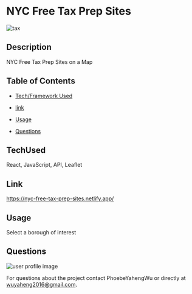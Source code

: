 # NYC Free Tax Prep Sites

![tax](https://user-images.githubusercontent.com/52837649/95041049-968a1600-06a3-11eb-9cf9-9e46903fafc1.gif)

## Description
NYC Free Tax Prep Sites on a Map


## Table of Contents

* [Tech/Framework Used](#TechUsed)

* [link](#Link)

* [Usage](#usage) 

* [Questions](#Questions)


## TechUsed
React, JavaScript, API, Leaflet

## Link
https://nyc-free-tax-prep-sites.netlify.app/

## Usage
Select a borough of interest

## Questions
![user profile image](https://avatars0.githubusercontent.com/u/52837649?v=4)

For questions about the project contact PhoebeYahengWu or directly at wuyaheng2016@gmail.com.
